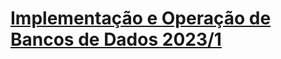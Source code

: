 # [Implementação e Operação de Bancos de Dados 2023/1](https://github.com/IgorAvilaPereira/iobd2023_1sem/wiki)
